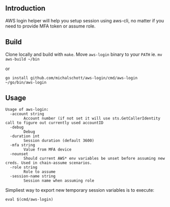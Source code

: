 ## Introduction

AWS login helper will help you setup session using aws-cli, no matter if you need to provide MFA token or assume role.

## Build

Clone locally and build with `make`. Move `aws-login` binary to your `PATH` ie. `mv aws-build ~/bin`

or

```
go install github.com/michalschott/aws-login/cmd/aws-login
~/go/bin/aws-login
```

## Usage

```
Usage of aws-login:
  -account string
    	Account number (if not set it will use sts.GetCallerIdentity call to figure out currently used accountID
  -debug
    	Debug
  -duration int
    	Session duration (default 3600)
  -mfa string
    	Value from MFA device
  -nounset
    	Should current AWS* env variables be unset before assuming new creds. Used in chain-assume scenarios.
  -role string
    	Role to assume
  -session-name string
    	Session name when assuming role
```

Simpliest way to export new temporary session variables is to execute:
```
eval $(cmd/aws-login)
```
